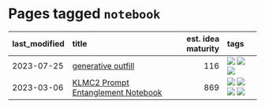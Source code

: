 # Pages tagged `notebook`

|last_modified|title|est. idea maturity|tags
|:---|:---|---:|:---|
|2023-07-25|[generative outfill](../generative_outfill.md)|116|[![](https://img.shields.io/badge/tag-art-683f3)](../tags/art.md) [![](https://img.shields.io/badge/tag-notebook-96bcc)](../tags/notebook.md) [![](https://img.shields.io/badge/tag-tooling-ea1833)](../tags/tooling.md)|
|2023-03-06|[KLMC2 Prompt Entanglement Notebook](../klmc2-prompt-entanglement.md)|869|[![](https://img.shields.io/badge/tag-completed-1eefac)](../tags/completed.md) [![](https://img.shields.io/badge/tag-notebook-96bcc)](../tags/notebook.md) [![](https://img.shields.io/badge/tag-prompting-6013c8)](../tags/prompting.md) [![](https://img.shields.io/badge/tag-tooling-ea1833)](../tags/tooling.md)|